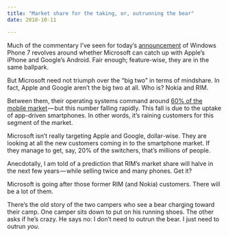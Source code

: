 ```yaml
---
title: "Market share for the taking, or, outrunning the bear"
date: 2010-10-11

---
```


Much of the commentary I’ve seen for today’s [announcement](http://www.engadget.com/2010/10/11/microsoft-announces-ten-windows-phone-7-handsets-for-30-countrie/) of Windows Phone 7 revolves around whether Microsoft can catch up with Apple’s iPhone and Google’s Android. Fair enough; feature-wise, they are in the same ballpark.

But Microsoft need not triumph over the “big two” in terms of mindshare. In fact, Apple and Google aren’t the big two at all. Who is? Nokia and RIM.

Between them, their operating systems command around [60% of the mobile market](http://gigaom.com/2010/03/18/the-mobile-os-market/) — but this number falling rapidly. This fall is due to the uptake of app-driven smartphones. In other words, it’s raining customers for this segment of the market.

Microsoft isn’t really targeting Apple and Google, dollar-wise. They are looking at all the new customers coming in to the smartphone market. If they manage to get, say, 20% of the switchers, that’s millions of people.

Anecdotally, I am told of a prediction that RIM’s market share will halve in the next few years — while selling twice and many phones. Get it?

Microsoft is going after those former RIM (and Nokia) customers. There will be a lot of them.

There’s the old story of the two campers who see a bear charging toward their camp. One camper sits down to put on his running shoes. The other asks if he’s crazy. He says no: I don’t need to outrun the bear. I just need to outrun _you_.
